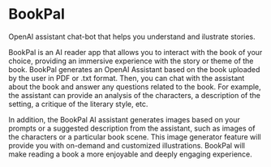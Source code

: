# BookPal
OpenAI assistant chat-bot that helps you understand and ilustrate stories.

BookPal is an AI reader app that allows you to interact with the book of your choice, providing an immersive experience with the story or theme of the book. BookPal generates an OpenAI Assistant based on the book uploaded by the user in PDF or .txt format. Then, you can chat with the assistant about the book and answer any questions related to the book. For example, the assistant can provide an analysis of the characters, a description of the setting, a critique of the literary style, etc.

In addition, the BookPal AI assistant generates images based on your prompts or a suggested description from the assistant, such as images of the characters or a particular book scene. This image generator feature will provide you with on-demand and customized illustrations. BookPal will make reading a book a more enjoyable and deeply engaging experience.